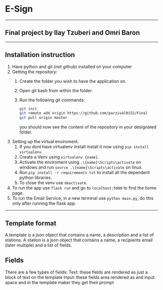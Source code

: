 # E-Sign

---

## Final project by Ilay Tzuberi and Omri Baron

---

## Installation instruction

1. Have python and git (not github) installed on your computer
2. Getting the repository:
    1. Create the folder you wish to have the application on.
    2. Open git bash from within the folder.
    3. Run the following git commands:

        ```bash
        git init
        git remote add origin https://github.com/parzival0152/Final
        git pull origin master
        ```

        you should now see the content of the repository in your designated folder.
3. Setting up the virtual enviroment.
    1. If you dont have virtualenv install install it now using ```pip install virtualenv```.
    2. Create a Venv using ```virtualenv {name}```.
    3. Activate the enviroment using ```.\{name}\Scripts\activate``` on windows and run ```source .\{name}\Scripts\activate``` on linux.
    4. Run ```pip install -r requirements.txt``` to install all the dependent python libraries.
    5. To close the venv use ```deactivate```.
4. To run the app use ```flask run``` and go to ```localhost:5000``` to find the home page.
5. To run the Email Service, in a new terminal use ```python main.py```, do this only after running the flask app.

---

## Template format

A template is a json object that contains a name, a description and a list of stations.
A station is a json object that contains a name, a recipients email (later multiple) and a list of fields.

## Fields

There are a few types of fields:
Text: these fields are rendered as just a block of text on the template
Input: these fields area rendered as and input space and in the template maker they get their prompt
